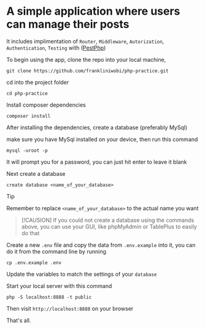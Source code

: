 # A simple application where users can manage their **posts**

It includes implimentation of `Router`, `Middleware`, `Autorization`, `Authentication`, `Testing` with ([PestPhp](https://pestphp.com/))

To begin using the app, clone the repo into your local machine,

```
git clone https://github.com/frankliniwobi/php-practice.git
```

cd into the project folder

```
cd php-practice
```

Install composer dependencies

```
composer install
```

After installing the dependencies, create a database (preferably MySql)

make sure you have MySql installed on your device, then run this command

```
mysql -uroot -p
```

It will prompt you for a password, you can just hit enter to leave it blank

Next create a database

```
create database <name_of_your_database>
```

> [!TIP]
> Remember to replace `<name_of_your_database>` to the actual name you want

> [!CAUSION]
> If you could not create a database using the commands above, you can use your GUI, like phpMyAdmin or TablePlus to easily do that

Create a new `.env` file and copy the data from `.env.example` into it, you can do it from the command line by running

```
cp .env.example .env
```

Update the variables to match the settings of your `database`

Start your local server with this command

```
php -S localhost:8888 -t public
```

Then visit `http://localhost:8888` on your browser

That's all.








